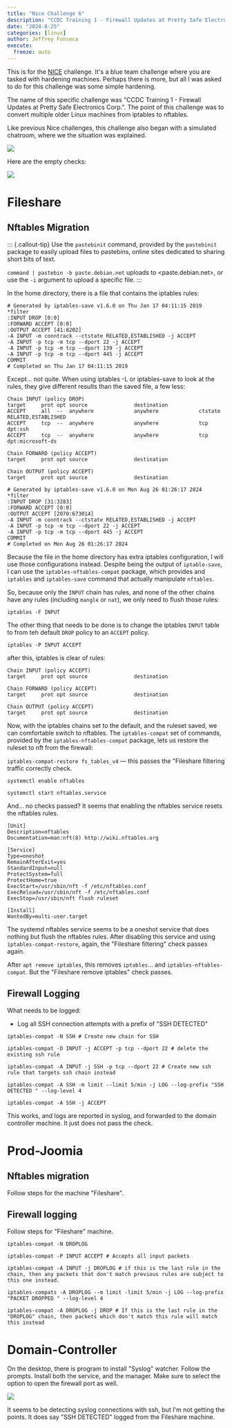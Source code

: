 ```yaml
---
title: "Nice Challenge 6"
description: "CCDC Training 1 - Firewall Updates at Pretty Safe Electronics Corp"
date: "2024-8-25"
categories: [linux]
author: Jeffrey Fonseca
execute:
  freeze: auto
---
```


This is for the [NICE](https://nice-challenge.com/) challenge. It's a blue team challenge where you are tasked with hardening machines. Perhaps there is more, but all I was asked to do for this challenge was some simple hardening. 

The name of this specific challenge was "CCDC Training 1 - Firewall Updates at Pretty Safe Electronics Corp.". The point of this challenge was to convert multiple older Linux machines from iptables to nftables. 

Like previous Nice challenges, this challenge also began with a simulated chatroom, where we the situation was explained. 

![](images/chatroom.png)

Here are the empty checks:

![](images/emptychecks.jpeg)

# Fileshare

## Nftables Migration

::: {.callout-tip}
Use the `pastebinit` command, provided by the `pastebinit` package to easily upload files to pastebins, online sites dedicated to sharing short bits of text. 

`command | pastebin -b paste.debian.net` uploads to <paste.debian.net>, or use the `-i` argument to upload a specific file.
:::

In the home directory, there is a file that contains the iptables rules:

```{.default filename='fs_iptables_v4'}
# Generated by iptables-save v1.6.0 on Thu Jan 17 04:11:15 2019
*filter
:INPUT DROP [0:0]
:FORWARD ACCEPT [0:0]
:OUTPUT ACCEPT [41:8202]
-A INPUT -m conntrack --ctstate RELATED,ESTABLISHED -j ACCEPT
-A INPUT -p tcp -m tcp --dport 22 -j ACCEPT
-A INPUT -p tcp -m tcp --dport 139 -j ACCEPT
-A INPUT -p tcp -m tcp --dport 445 -j ACCEPT
COMMIT
# Completed on Thu Jan 17 04:11:15 2019
```

Except... not quite. When using iptables -L or iptables-save to look at the rules, they give different results than the saved file, a few less:


```{.default}
Chain INPUT (policy DROP)
target     prot opt source               destination         
ACCEPT     all  --  anywhere             anywhere             ctstate RELATED,ESTABLISHED
ACCEPT     tcp  --  anywhere             anywhere             tcp dpt:ssh
ACCEPT     tcp  --  anywhere             anywhere             tcp dpt:microsoft-ds

Chain FORWARD (policy ACCEPT)
target     prot opt source               destination         

Chain OUTPUT (policy ACCEPT)
target     prot opt source               destination         
```

```{.default filename='iptables-save'}
# Generated by iptables-save v1.6.0 on Mon Aug 26 01:26:17 2024
*filter
:INPUT DROP [31:3283]
:FORWARD ACCEPT [0:0]
:OUTPUT ACCEPT [2070:673014]
-A INPUT -m conntrack --ctstate RELATED,ESTABLISHED -j ACCEPT
-A INPUT -p tcp -m tcp --dport 22 -j ACCEPT
-A INPUT -p tcp -m tcp --dport 445 -j ACCEPT
COMMIT
# Completed on Mon Aug 26 01:26:17 2024
```

Because the file in the home directory has extra iptables configuration, I will use those configurations instead. Despite being the output of `iptable-save`, I can use the `iptables-nftables-compat` package, which provides and `iptables`   and `iptables-save` command that actually manipulate `nftables`. 

So, because only the `INPUT` chain has rules, and none of the other chains have any rules (including `mangle` or `nat`), we only need to flush those rules:

`iptables -F INPUT`

The other thing that needs to be done is to change the iptables `INPUT` table to from teh default `DROP` policy to an `ACCEPT` policy.

`iptables -P INPUT ACCEPT`

after this, iptables is clear of rules:

```{.default}
Chain INPUT (policy ACCEPT)
target     prot opt source               destination         

Chain FORWARD (policy ACCEPT)
target     prot opt source               destination         

Chain OUTPUT (policy ACCEPT)
target     prot opt source               destination
```

Now, with the iptables chains set to the default, and the ruleset saved, we can comfortable switch to nftables. The `iptables-compat` set of commands, provided by the `iptables-nftables-compat` package, lets us restore the ruleset to nft from the firewall:

`iptables-compat-restore fs_tables_v4` ­— this passes the "Fileshare filtering traffic correctly check.

`systemctl enable nftables`

`systemctl start nftables.service` 

And... no checks passed? It seems that enabling the nftables service resets the nftables rules. 

```{.default filename='/lib/systemd/system/nftables.service'}
[Unit]
Description=nftables
Documentation=man:nft(8) http://wiki.nftables.org

[Service]
Type=oneshot
RemainAfterExit=yes
StandardInput=null
ProtectSystem=full
ProtectHome=true
ExecStart=/usr/sbin/nft -f /etc/nftables.conf
ExecReload=/usr/sbin/nft -f /etc/nftables.conf
ExecStop=/usr/sbin/nft flush ruleset

[Install]
WantedBy=multi-user.target
```

The systemd nftables service seems to be a oneshot service that does nothing but flush the nftables rules. After disabling this service and using `iptables-compat-restore`, again, the "Fileshare filtering" check passes again. 

After `apt remove iptables`, this removes `iptables`... and `iptables-nftables-compat`. But the "Fileshare remove iptables" check passes. 

## Firewall Logging

What needs to be logged:

* Log all SSH connection attempts with a prefix of "SSH DETECTED"

```{.default}
iptables-compat -N SSH # Create new chain for SSH

iptables-compat -D INPUT -j ACCEPT -p tcp --dport 22 # delete the existing ssh rule

iptables-compat -A INPUT -j SSH -p tcp --dport 22 # Create new ssh rule that targets ssh chain instead

iptables-compat -A SSH -m limit --limit 5/min -j LOG --log-prefix "SSH DETECTED " --log-level 4

iptables-compat -A SSH -j ACCEPT

```

This works, and logs are reported in syslog, and forwarded to the domain controller machine. It just does not pass the check. 

# Prod-Joomia

## Nftables migration

Follow steps for the machine "Fileshare".

## Firewall logging

Follow steps for "Fileshare" machine.

```{.default}
iptables-compat -N DROPLOG

iptables-compat -P INPUT ACCEPT # Accepts all input packets

iptables-compat -A INPUT -j DROPLOG # if this is the last rule in the chain, then any packets that don't match previous rules are subject to this one instead.

iptables-compats -A DROPLOG --m limit -limit 5/min -j LOG --log-prefix "PACKET DROPPED " --log-level 4

iptables-compat -A DROPLOG -j DROP # If this is the last rule in the "DROPLOG" chain, then packets which don't match this rule will match this instead

```

# Domain-Controller

On the desktop, there is program to install "Syslog" watcher. Follow the prompts. Install both the service, and the manager. Make sure to select the option to open the firewall port as well.

![](images/syslogssh.jpeg)

It seems to be detecting syslog connections with ssh, but I'm not getting the points. It does say "SSH DETECTED" logged from the Fileshare machine.



